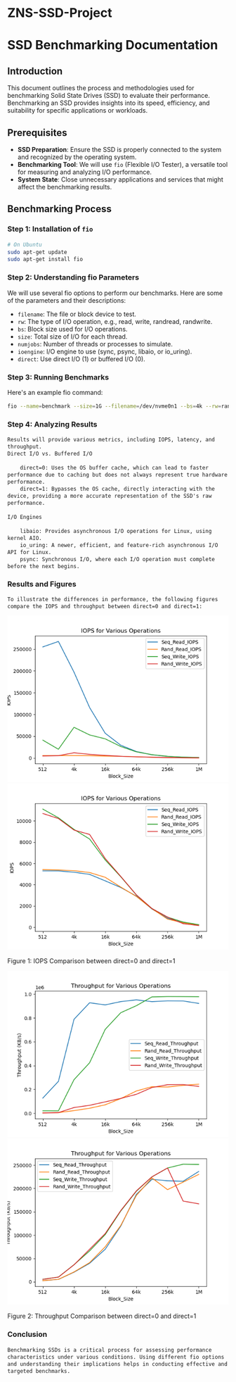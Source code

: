 # ZNS-SSD-Project

# SSD Benchmarking Documentation

## Introduction

This document outlines the process and methodologies used for benchmarking Solid State Drives (SSD) to evaluate their performance. Benchmarking an SSD provides insights into its speed, efficiency, and suitability for specific applications or workloads.

## Prerequisites

- **SSD Preparation**: Ensure the SSD is properly connected to the system and recognized by the operating system.
- **Benchmarking Tool**: We will use `fio` (Flexible I/O Tester), a versatile tool for measuring and analyzing I/O performance.
- **System State**: Close unnecessary applications and services that might affect the benchmarking results.

## Benchmarking Process

### Step 1: Installation of `fio`

```sh
# On Ubuntu
sudo apt-get update
sudo apt-get install fio
```

### Step 2: Understanding fio Parameters

We will use several fio options to perform our benchmarks. Here are some of the parameters and their descriptions:

- `filename`: The file or block device to test.
- `rw`: The type of I/O operation, e.g., read, write, randread, randwrite.
- `bs`: Block size used for I/O operations.
- `size`: Total size of I/O for each thread.
- `numjobs`: Number of threads or processes to simulate.
- `ioengine`: I/O engine to use (sync, psync, libaio, or io_uring).
- `direct`: Use direct I/O (1) or buffered I/O (0).

### Step 3: Running Benchmarks

Here's an example fio command:

```sh
fio --name=benchmark --size=1G --filename=/dev/nvme0n1 --bs=4k --rw=randread --ioengine=libaio --iodepth=32 --direct=1
```

### Step 4: Analyzing Results

    Results will provide various metrics, including IOPS, latency, and throughput.
    Direct I/O vs. Buffered I/O

        direct=0: Uses the OS buffer cache, which can lead to faster performance due to caching but does not always represent true hardware performance.
        direct=1: Bypasses the OS cache, directly interacting with the device, providing a more accurate representation of the SSD's raw performance.

    I/O Engines

        libaio: Provides asynchronous I/O operations for Linux, using kernel AIO.
        io_uring: A newer, efficient, and feature-rich asynchronous I/O API for Linux.
        psync: Synchronous I/O, where each I/O operation must complete before the next begins.

### Results and Figures

    To illustrate the differences in performance, the following figures compare the IOPS and throughput between direct=0 and direct=1:

![](block_size/IOPS_Plot.png)
![](block_size/IOPS_Plot_direct.png)

Figure 1: IOPS Comparison between direct=0 and direct=1

![](block_size/Throughput_Plot.png)
![](block_size/Throughput_Plot_direct.png)

Figure 2: Throughput Comparison between direct=0 and direct=1

### Conclusion

    Benchmarking SSDs is a critical process for assessing performance characteristics under various conditions. Using different fio options and understanding their implications helps in conducting effective and targeted benchmarks.
